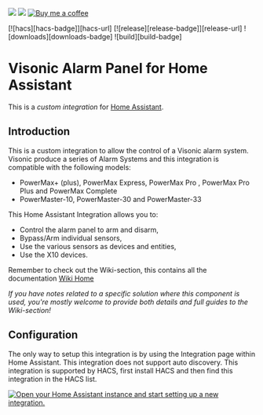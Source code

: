 [![](https://img.shields.io/github/release/davesmeghead/visonic/all.svg?style=for-the-badge)](https://github.com/davesmeghead/visonic/releases)
[![](https://img.shields.io/badge/MAINTAINER-%40Davesmeghead-green?style=for-the-badge)](https://github.com/Davesmeghead)
[![Buy me a coffee][buymeacoffee-shield]][buymeacoffee]

[buymeacoffee]: https://www.buymeacoffee.com/davesmeghead
[buymeacoffee-shield]: https://www.buymeacoffee.com/assets/img/custom_images/orange_img.png

[![hacs][hacs-badge]][hacs-url]
[![release][release-badge]][release-url]
![downloads][downloads-badge]
![build][build-badge]

# Visonic Alarm Panel for Home Assistant

This is a *custom integration* for [Home Assistant](https://www.home-assistant.io/).

## Introduction
This is a custom integration to allow the control of a Visonic alarm system. Visonic produce a series of Alarm Systems and this integration is compatible with the following models:
- PowerMax+ (plus), PowerMax Express, PowerMax Pro , PowerMax Pro Plus and PowerMax Complete
- PowerMaster-10, PowerMaster-30 and PowerMaster-33

This Home Assistant Integration allows you to:
- Control the alarm panel to arm and disarm,
- Bypass/Arm individual sensors,
- Use the various sensors as devices and entities,
- Use the X10 devices.

Remember to check out the Wiki-section, this contains all the documentation [Wiki Home](https://github.com/davesmeghead/visonic/wiki)

_If you have notes related to a specific solution where this component is used, you're mostly welcome to provide both details and full guides to the Wiki-section!_

## Configuration
The only way to setup this integration is by using the Integration page within Home Assistant. This integration does not support auto discovery.
This integration is supported by HACS, first install HACS and then find this integration in the HACS list.

[![Open your Home Assistant instance and start setting up a new integration.](https://my.home-assistant.io/badges/config_flow_start.svg)](https://my.home-assistant.io/redirect/config_flow_start/?domain=visonic)
